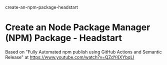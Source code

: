 create-an-npm-package-headstart
# Create an Node Package Manager (NPM) Package - Headstart

Based on "Fully Automated npm publish using GitHub Actions and Semantic Release" at https://www.youtube.com/watch?v=QZdY4XYbqLI

